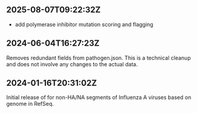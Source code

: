 ## 2025-08-07T09:22:32Z

- add polymerase inhibitor mutation scoring and flagging

## 2024-06-04T16:27:23Z

Removes redundant fields from pathogen.json. This is a technical cleanup and does not involve any changes to the actual data.

## 2024-01-16T20:31:02Z

Initial release of for non-HA/NA segments of Influenza A viruses based on genome in RefSeq.
